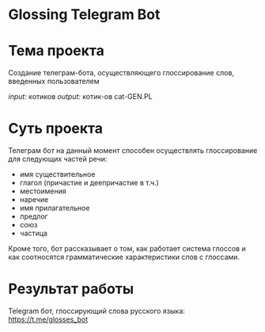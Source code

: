 Glossing Telegram Bot
========================


# Тема проекта

Создание телеграм-бота, осуществляющего глоссирование слов, введенных пользователем

*input:* котиков
*output:* котик-ов
          cat-GEN.PL



# Суть проекта

Телеграм бот на данный момент способен осуществлять глоссирование для следующих частей речи:

- имя существительное
- глагол (причастие и деепричастие в т.ч.)
- местоимения
- наречие
- имя прилагательное
- предлог
- союз
- частица

Кроме того, бот рассказывает о том, как работает система глоссов и как соотносятся грамматические характеристики слов с глоссами.

# Результат работы

 Telegram бот, глоссирующий слова русского языка: https://t.me/glosses_bot
